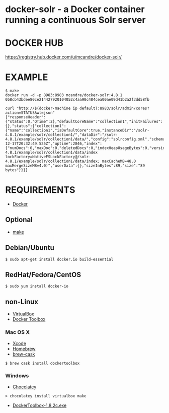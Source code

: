 # docker-solr - a Docker container running a continuous Solr server

# DOCKER HUB

https://registry.hub.docker.com/u/mcandre/docker-solr/

# EXAMPLE

```
$ make
docker run -d -p 8983:8983 mcandre/docker-solr:4.8.1
058cb43bdee80ce214427920104052c4aa90c484cea00ae09d41b2a2f3dd58fb

curl "http://$(docker-machine ip default):8983/solr/admin/cores?action=STATUS&wt=json"
{"responseHeader":{"status":0,"QTime":2},"defaultCoreName":"collection1","initFailures":{},"status":{"collection1":{"name":"collection1","isDefaultCore":true,"instanceDir":"/solr-4.8.1/example/solr/collection1/","dataDir":"/solr-4.8.1/example/solr/collection1/data/","config":"solrconfig.xml","schema":"schema.xml","startTime":"2015-12-17T20:32:49.525Z","uptime":2846,"index":{"numDocs":0,"maxDoc":0,"deletedDocs":0,"indexHeapUsageBytes":0,"version":1,"segmentCount":0,"current":true,"hasDeletions":false,"directory":"org.apache.lucene.store.NRTCachingDirectory:NRTCachingDirectory(MMapDirectory@/solr-4.8.1/example/solr/collection1/data/index lockFactory=NativeFSLockFactory@/solr-4.8.1/example/solr/collection1/data/index; maxCacheMB=48.0 maxMergeSizeMB=4.0)","userData":{},"sizeInBytes":89,"size":"89 bytes"}}}}
```

# REQUIREMENTS

* [Docker](https://www.docker.com/)

## Optional

* [make](http://www.gnu.org/software/make/)

## Debian/Ubuntu

```
$ sudo apt-get install docker.io build-essential
```

## RedHat/Fedora/CentOS

```
$ sudo yum install docker-io
```

## non-Linux

* [VirtualBox](https://www.virtualbox.org/)
* [Docker Toolbox](https://www.docker.com/toolbox)

### Mac OS X

* [Xcode](http://itunes.apple.com/us/app/xcode/id497799835?ls=1&mt=12)
* [Homebrew](http://brew.sh/)
* [brew-cask](http://caskroom.io/)

```
$ brew cask install dockertoolbox
```

### Windows

* [Chocolatey](https://chocolatey.org/)

```
> chocolatey install virtualbox make
```

* [DockerToolbox-1.8.2c.exe](https://github.com/docker/toolbox/releases/download/v1.8.2c/DockerToolbox-1.8.2c.exe)
